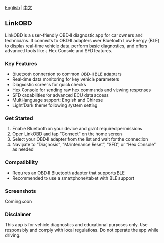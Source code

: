 [English](README.md) | [中文](README_CN.md)

## LinkOBD

LinkOBD is a user-friendly OBD‑II diagnostic app for car owners and technicians. It connects to OBD‑II adapters over Bluetooth Low Energy (BLE) to display real‑time vehicle data, perform basic diagnostics, and offers advanced tools like a Hex Console and SFD features.

### Key Features
- Bluetooth connection to common OBD‑II BLE adapters
- Real‑time data monitoring for key vehicle parameters
- Diagnostic screens for quick checks
- Hex Console for sending raw hex commands and viewing responses
- SFD capabilities for advanced ECU data access
- Multi‑language support: English and Chinese
- Light/Dark theme following system setting

### Get Started
1. Enable Bluetooth on your device and grant required permissions
2. Open LinkOBD and tap “Connect” on the home screen
3. Select your OBD‑II adapter from the list and wait for the connection
4. Navigate to “Diagnosis”, “Maintenance Reset”, “SFD”, or “Hex Console” as needed

### Compatibility
- Requires an OBD‑II Bluetooth adapter that supports BLE
- Recommended to use a smartphone/tablet with BLE support

### Screenshots
Coming soon

### Disclaimer
This app is for vehicle diagnostics and educational purposes only. Use responsibly and comply with local regulations. Do not operate the app while driving.


